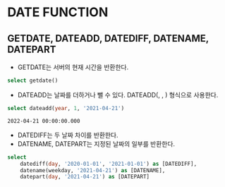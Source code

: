 # DATE FUNCTION

## GETDATE, DATEADD, DATEDIFF, DATENAME, DATEPART
- GETDATE는 서버의 현재 시간을 반환한다.
~~~SQL
select getdate()
~~~

- DATEADD는 날짜를 더하거나 뺄 수 있다. DATEADD(<date part>, <number>, <date>) 형식으로 사용한다.
~~~SQL
select dateadd(year, 1, '2021-04-21')
~~~
    2022-04-21 00:00:00.000

- DATEDIFF는 두 날짜 차이를 반환한다.
- DATENAME, DATEPART는 지정된 날짜의 일부를 반환한다.

~~~SQL
select
    datediff(day, '2020-01-01', '2021-01-01') as [DATEDIFF],
    datename(weekday, '2021-04-21') as [DATENAME],
    datepart(day, '2021-04-21') as [DATEPART]
~~~
    
